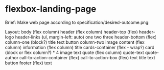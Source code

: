 # flexbox-landing-page

Brief:
Make web page according to specification/desired-outcome.png

Layout:
body (flex column)
    header (flex column)
        header-top (flex)
            header-logo
            header-links (ul, margin-left: auto)
                one
                two
                three
        header-bottom (flex)
            column-one (block?)
                title
                text
                button
            column-two
                image
    content (flex column)
        information (flex column)
            title
            cards-container (flex - wrap?)
                card (block or flex column?) * 4
                    image
                    text
        quote (flex column)
            quote-text
            quote-author
        call-to-action-container (flex)
            call-to-action-box (flex)
                text
                    title
                    text
                button
    footer (flex)
        text